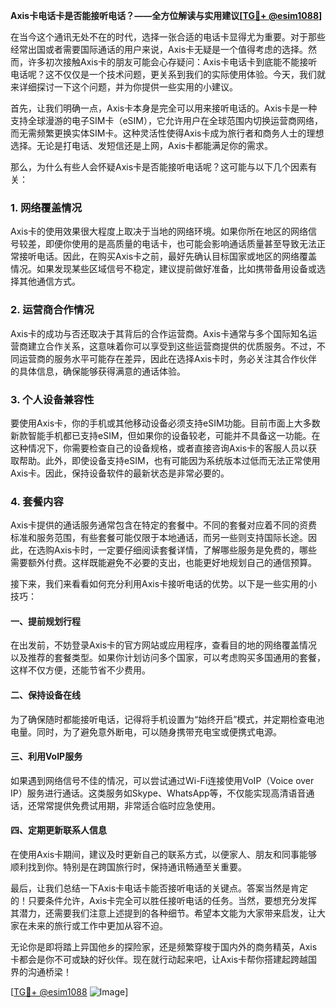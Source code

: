 **Axis卡电话卡是否能接听电话？——全方位解读与实用建议[[TG💪+ @esim1088](https://t.me/s/esim1088)]**

在当今这个通讯无处不在的时代，选择一张合适的电话卡显得尤为重要。对于那些经常出国或者需要国际通话的用户来说，Axis卡无疑是一个值得考虑的选择。然而，许多初次接触Axis卡的朋友可能会心存疑问：Axis卡电话卡到底能不能接听电话呢？这不仅仅是一个技术问题，更关系到我们的实际使用体验。今天，我们就来详细探讨一下这个问题，并为你提供一些实用的小建议。

首先，让我们明确一点，Axis卡本身是完全可以用来接听电话的。Axis卡是一种支持全球漫游的电子SIM卡（eSIM），它允许用户在全球范围内切换运营商网络，而无需频繁更换实体SIM卡。这种灵活性使得Axis卡成为旅行者和商务人士的理想选择。无论是打电话、发短信还是上网，Axis卡都能满足你的需求。

那么，为什么有些人会怀疑Axis卡是否能接听电话呢？这可能与以下几个因素有关：

### 1. **网络覆盖情况**
   Axis卡的使用效果很大程度上取决于当地的网络环境。如果你所在地区的网络信号较差，即便你使用的是高质量的电话卡，也可能会影响通话质量甚至导致无法正常接听电话。因此，在购买Axis卡之前，最好先确认目标国家或地区的网络覆盖情况。如果发现某些区域信号不稳定，建议提前做好准备，比如携带备用设备或选择其他通信方式。

### 2. **运营商合作情况**
   Axis卡的成功与否还取决于其背后的合作运营商。Axis卡通常与多个国际知名运营商建立合作关系，这意味着你可以享受到这些运营商提供的优质服务。不过，不同运营商的服务水平可能存在差异，因此在选择Axis卡时，务必关注其合作伙伴的具体信息，确保能够获得满意的通话体验。

### 3. **个人设备兼容性**
   要使用Axis卡，你的手机或其他移动设备必须支持eSIM功能。目前市面上大多数新款智能手机都已支持eSIM，但如果你的设备较老，可能并不具备这一功能。在这种情况下，你需要检查自己的设备规格，或者直接咨询Axis卡的客服人员以获取帮助。此外，即使设备支持eSIM，也有可能因为系统版本过低而无法正常使用Axis卡。因此，保持设备软件的最新状态是非常必要的。

### 4. **套餐内容**
   Axis卡提供的通话服务通常包含在特定的套餐中。不同的套餐对应着不同的资费标准和服务范围，有些套餐可能仅限于本地通话，而另一些则支持国际长途。因此，在选购Axis卡时，一定要仔细阅读套餐详情，了解哪些服务是免费的，哪些需要额外付费。这样既能避免不必要的支出，也能更好地规划自己的通信预算。

接下来，我们来看看如何充分利用Axis卡接听电话的优势。以下是一些实用的小技巧：

#### 一、提前规划行程
   在出发前，不妨登录Axis卡的官方网站或应用程序，查看目的地的网络覆盖情况以及推荐的套餐类型。如果你计划访问多个国家，可以考虑购买多国通用的套餐，这样不仅方便，还能节省不少费用。

#### 二、保持设备在线
   为了确保随时都能接听电话，记得将手机设置为“始终开启”模式，并定期检查电池电量。同时，为了避免意外断电，可以随身携带充电宝或便携式电源。

#### 三、利用VoIP服务
   如果遇到网络信号不佳的情况，可以尝试通过Wi-Fi连接使用VoIP（Voice over IP）服务进行通话。这类服务如Skype、WhatsApp等，不仅能实现高清语音通话，还常常提供免费试用期，非常适合临时应急使用。

#### 四、定期更新联系人信息
   在使用Axis卡期间，建议及时更新自己的联系方式，以便家人、朋友和同事能够顺利找到你。特别是在跨国旅行时，保持通讯畅通至关重要。

最后，让我们总结一下Axis卡电话卡能否接听电话的关键点。答案当然是肯定的！只要条件允许，Axis卡完全可以胜任接听电话的任务。当然，要想充分发挥其潜力，还需要我们注意上述提到的各种细节。希望本文能为大家带来启发，让大家在未来的旅行或工作中更加从容不迫。

无论你是即将踏上异国他乡的探险家，还是频繁穿梭于国内外的商务精英，Axis卡都会是你不可或缺的好伙伴。现在就行动起来吧，让Axis卡帮你搭建起跨越国界的沟通桥梁！

[[TG💪+ @esim1088](https://t.me/s/esim1088) ![Image](https://i.postimg.cc/4NQfJmqS/Snipaste-2025-05-13-00-14-12.png)]